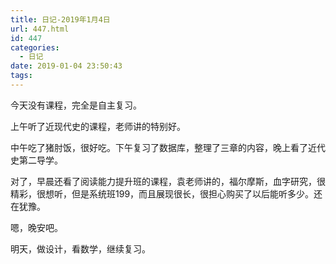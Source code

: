 ```yaml
---
title: 日记-2019年1月4日
url: 447.html
id: 447
categories:
  - 日记
date: 2019-01-04 23:50:43
tags:
---
```


今天没有课程，完全是自主复习。

上午听了近现代史的课程，老师讲的特别好。

中午吃了猪肘饭，很好吃。下午复习了数据库，整理了三章的内容，晚上看了近代史第二导学。

对了，早晨还看了阅读能力提升班的课程，袁老师讲的，福尔摩斯，血字研究，很精彩，很想听，但是系统班199，而且展现很长，很担心购买了以后能听多少。还在犹豫。

嗯，晚安吧。

明天，做设计，看数学，继续复习。